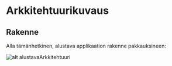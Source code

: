 # Arkkitehtuurikuvaus

## Rakenne

Alla tämänhetkinen, alustava applikaation rakenne pakkauksineen:

![alt alustavaArkkitehtuuri](https://github.com/pprepu/ot-harjoitustyo/blob/master/dokumentaatio/kuvat/arkkitehtuuri_v1.png)


